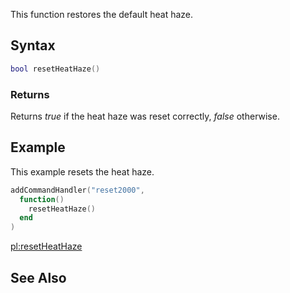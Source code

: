 This function restores the default heat haze.

Syntax
------

``` lua
bool resetHeatHaze()
```

### Returns

Returns *true* if the heat haze was reset correctly, *false* otherwise.

Example
-------

This example resets the heat haze.

``` lua
addCommandHandler("reset2000",
  function()
    resetHeatHaze()
  end
)
```

[pl:resetHeatHaze](/pl:resetHeatHaze.md "wikilink")

See Also
--------
